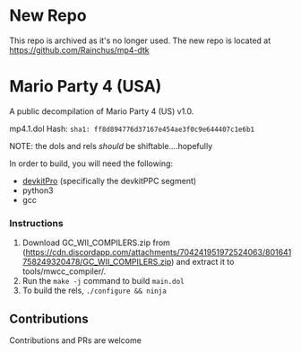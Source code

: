 

# New Repo
This repo is archived as it's no longer used. The new repo is located at https://github.com/Rainchus/mp4-dtk

# Mario Party 4 (USA)

A public decompilation of Mario Party 4 (US) v1.0.

mp4.1.dol Hash: `sha1: ff8d894776d37167e454ae3f0c9e644407c1e6b1`

NOTE: the dols and rels *should* be shiftable....hopefully

In order to build, you will need the following:
* [devkitPro](https://devkitpro.org/wiki/Getting_Started) (specifically the devkitPPC segment)
* python3
* gcc

### Instructions

1. Download GC_WII_COMPILERS.zip from (https://cdn.discordapp.com/attachments/704241951972524063/801641758249320478/GC_WII_COMPILERS.zip) and extract it to tools/mwcc_compiler/.
2. Run the `make -j` command to build `main.dol`
3. To build the rels, `./configure && ninja`

## Contributions

Contributions and PRs are welcome
